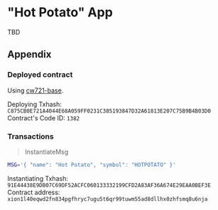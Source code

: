 # "Hot Potato" App

TBD

## Appendix

### Deployed contract

Using [cw721-base](https://github.com/public-awesome/cw-nfts/tree/main/contracts/cw721-base).

Deploying Txhash: `C875CB0E721A4044E68A059FF0231C385193847D32A61813E207C75B9B4B03D0`  
Contract's Code ID: `1382`

### Transactions

> InstantiateMsg

```bash
MSG='{ "name": "Hot Potato", "symbol": "HOTPOTATO" }'
```

Instantiating Txhash: `91E44438E9DB07C69DF52ACFC060133332199CFD2A83AF36A674E29EAA0BEF3E`  
Contract address: `xion1l40eqwd2fn834pgfhryc7ugu5t6qr99tuwm55ad8dllhx0zhfsmq8u6nja`
